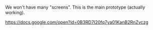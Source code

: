 We won't have many "screens".
This is the main prototype (actually working).

https://docs.google.com/open?id=0B3RD7I20fq7ya01KanB2RnZvczg